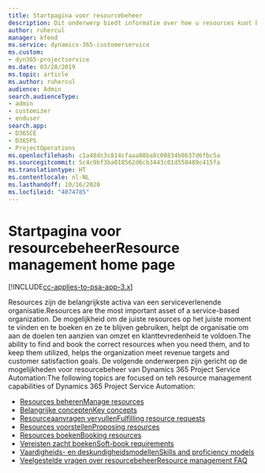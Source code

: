 ```yaml
---
title: Startpagina voor resourcebeheer
description: Dit onderwerp biedt informatie over hoe u resources kunt beheren.
author: ruhercul
manager: kfend
ms.service: dynamics-365-customerservice
ms.custom:
- dyn365-projectservice
ms.date: 03/28/2019
ms.topic: article
ms.author: ruhercul
audience: Admin
search.audienceType:
- admin
- customizer
- enduser
search.app:
- D365CE
- D365PS
- ProjectOperations
ms.openlocfilehash: c1a48dc3c814cfaaa08ba8c00834b0b37d6fbc5a
ms.sourcegitcommit: 5c4c9bf3ba018562d6cb3443c01d550489c415fa
ms.translationtype: HT
ms.contentlocale: nl-NL
ms.lasthandoff: 10/16/2020
ms.locfileid: "4074785"
---
```

# <a name="resource-management-home-page"></a><span data-ttu-id="72925-103">Startpagina voor resourcebeheer</span><span class="sxs-lookup"><span data-stu-id="72925-103">Resource management home page</span></span>

[!INCLUDE[cc-applies-to-psa-app-3.x](../includes/cc-applies-to-psa-app-3x.md)]

<span data-ttu-id="72925-104">Resources zijn de belangrijkste activa van een serviceverlenende organisatie.</span><span class="sxs-lookup"><span data-stu-id="72925-104">Resources are the most important asset of a service-based organization.</span></span> <span data-ttu-id="72925-105">De mogelijkheid om de juiste resources op het juiste moment te vinden en te boeken en ze te blijven gebruiken, helpt de organisatie om aan de doelen ten aanzien van omzet en klanttevredenheid te voldoen.</span><span class="sxs-lookup"><span data-stu-id="72925-105">The ability to find and book the correct resources when you need them, and to keep them utilized, helps the organization meet revenue targets and customer satisfaction goals.</span></span> <span data-ttu-id="72925-106">De volgende onderwerpen zijn gericht op de mogelijkheden voor resourcebeheer van Dynamics 365 Project Service Automation:</span><span class="sxs-lookup"><span data-stu-id="72925-106">The following topics are focused on teh resource management capabilities of Dynamics 365 Project Service Automation:</span></span>

- [<span data-ttu-id="72925-107">Resources beheren</span><span class="sxs-lookup"><span data-stu-id="72925-107">Manage resources</span></span>](manage-resources.md)
- [<span data-ttu-id="72925-108">Belangrijke concepten</span><span class="sxs-lookup"><span data-stu-id="72925-108">Key concepts</span></span>](reports-key-concepts.md)
- [<span data-ttu-id="72925-109">Resourceaanvragen vervullen</span><span class="sxs-lookup"><span data-stu-id="72925-109">Fulfilling resource requests</span></span>](resource-management-fulfill-requests.md)
- [<span data-ttu-id="72925-110">Resources voorstellen</span><span class="sxs-lookup"><span data-stu-id="72925-110">Proposing resources</span></span>](resource-management-propose-resources.md)
- [<span data-ttu-id="72925-111">Resources boeken</span><span class="sxs-lookup"><span data-stu-id="72925-111">Booking resources</span></span>](resource-management-book-resources-scheduleboard.md)
- [<span data-ttu-id="72925-112">Vereisten zacht boeken</span><span class="sxs-lookup"><span data-stu-id="72925-112">Soft-book requirements</span></span>](resource-management-softbook-requirements.md)
- [<span data-ttu-id="72925-113">Vaardigheids- en deskundigheidsmodellen</span><span class="sxs-lookup"><span data-stu-id="72925-113">Skills and proficiency models</span></span>](resource-management-skills-proficiency.md)
- [<span data-ttu-id="72925-114">Veelgestelde vragen over resourcebeheer</span><span class="sxs-lookup"><span data-stu-id="72925-114">Resource management FAQ</span></span>](resource-management-faq.md)
